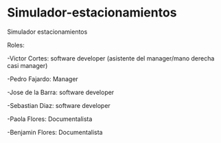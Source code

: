 # Simulador-estacionamientos
Simulador estacionamientos

Roles:

-Victor Cortes: software developer (asistente del manager/mano derecha casi manager)

-Pedro Fajardo: Manager

-Jose de la Barra: software developer

-Sebastian Diaz: software developer

-Paola Flores: Documentalista

-Benjamin Flores: Documentalista